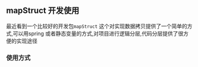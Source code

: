 ## mapStruct 开发使用

最近看到一个比较好的开发包`mapStruct` 这个对实现数据拷贝提供了一个简单的方式,可以用spring 或者静态变量的方式,对项目进行逻辑分层,代码分层提供了很方便的实现途径

### 使用方式
